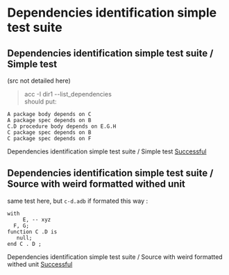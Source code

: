
# Dependencies identification simple test suite



##  Dependencies identification simple test suite / Simple test

  (src not detailed here)  
  > acc -I dir1 --list_dependencies  
  should put:  

```  
A package body depends on C 
A package spec depends on B 
C.D procedure body depends on E.G.H 
C package spec depends on B 
C package spec depends on F 
```  


Dependencies identification simple test suite / Simple test [Successful](dependency_list.md#dependencies-identification-simple-test-suite--simple-test)

##  Dependencies identification simple test suite / Source with weird formatted withed unit

  same test here, but `c-d.adb` if formated this way :  

```  
with   
     E, -- xyz
  F, G;
function C .D is
   null;
end C . D ;
```  


Dependencies identification simple test suite / Source with weird formatted withed unit [Successful](dependency_list.md#dependencies-identification-simple-test-suite--source-with-weird-formatted-withed-unit)
